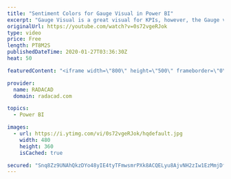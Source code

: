 ```yaml
---
title: "Sentiment Colors for Gauge Visual in Power BI"
excerpt: "Gauge Visual is a great visual for KPIs, however, the Gauge visual in Power BI doesn’t have the sentiment colors as an option. Sentiment colors make a gauge much more understandable, you can easily find out is the value high, low, or in the mid-range. Fortunately, there is conditional formatting that"
originalUrl: https://youtube.com/watch?v=0s72vgeRJok
type: video
price: Free
length: PT8M2S
publishedDateTime: 2020-01-27T03:36:30Z
heat: 50

featuredContent: "<iframe width=\"800\" height=\"500\" frameborder=\"0\" src=\"https://www.youtube.com/embed/0s72vgeRJok\" allow=\"accelerometer; autoplay; encrypted-media; gyroscope; picture-in-picture\" allowfullscreen></iframe>"

provider:
  name: RADACAD
  domain: radacad.com

topics:
  - Power BI

images:
  - url: https://i.ytimg.com/vi/0s72vgeRJok/hqdefault.jpg
    width: 480
    height: 360
    isCached: true

secured: "Snq8Zz9UNAhQkzDYo48yIE4tyTFmwsmrPXk8ACQELyu8AjvNH2zIw1EzMmjDf5NmiyRQnZ0xLSaVqws6HbncGOMVwYGgK8ru2yzGviT8qH9yB7FdKhYTwg4C4cvTgodrSq4wL/fUkv7tENtb2wjqv54wPIEv3mo+h5fMxGNef/qwBy9/sKIr4FZYz2PoaAWue/kCMpibBv01kUTc2y0xK/ADDVbkRKs8UnJEr3elB+PbvXcF6BCUvjmjJ0VX29Bkry6GqPnHB/WWx7XQTDYiyh0/5pVtBjnygrXQsOY8LQvi4qM3G5SYsB2h75sKJiGakgfyumLilW8yMwRu2yjOWpR0dy8b7ZrY7M3Er56N9LIeV1fHNKtVmmUFBHNWQUngPIreKwfwZ4ect9Y49pW3DdbZhcYuZXoREiiXPZ4azyU=;OqjMuO7eHfq9Z/pagP3xpA=="
---
```


